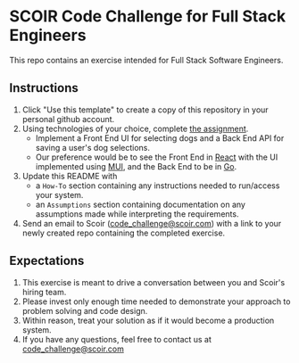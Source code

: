 # SCOIR Code Challenge for Full Stack Engineers
This repo contains an exercise intended for Full Stack Software Engineers.

## Instructions
1. Click "Use this template" to create a copy of this repository in your personal github account.
1. Using technologies of your choice, complete [the assignment](./Assignment.md).
    * Implement a Front End UI for selecting dogs and a Back End API for saving a user's dog selections.
    * Our preference would be to see the Front End in [React](https://reactjs.org/) with the UI implemented using [MUI](https://mui.com/), and the Back End to be in [Go](https://go.dev).
1. Update this README with
    * a `How-To` section containing any instructions needed to run/access your system.
    * an `Assumptions` section containing documentation on any assumptions made while interpreting the requirements.
1. Send an email to Scoir (code_challenge@scoir.com) with a link to your newly created repo containing the completed exercise.

## Expectations
1. This exercise is meant to drive a conversation between you and Scoir's hiring team.  
1. Please invest only enough time needed to demonstrate your approach to problem solving and code design.  
1. Within reason, treat your solution as if it would become a production system.
1. If you have any questions, feel free to contact us at code_challenge@scoir.com
